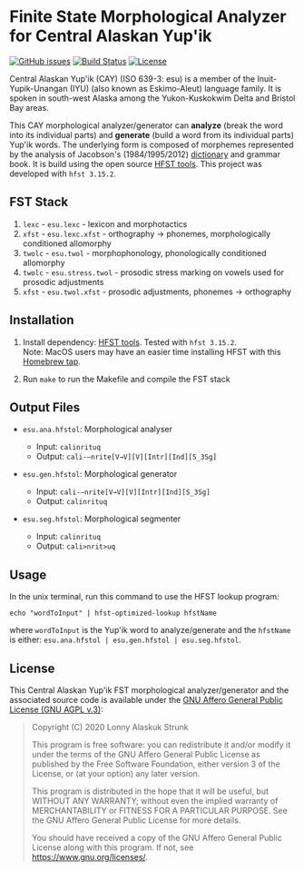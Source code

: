 Finite State Morphological Analyzer for Central Alaskan Yup'ik
==============================================================

[![GitHub issues](https://img.shields.io/github/issues-raw/giellalt/lang-esu)](https://github.com/giellalt/lang-esu/issues)
[![Build Status](https://github.com/giellalt/lang-esu/workflows/Speller%20CI+CD/badge.svg)](https://github.com/giellalt/lang-esu/actions)
[![License](https://img.shields.io/github/license/giellalt/lang-esu)](https://raw.githubusercontent.com/giellalt/lang-esu/develop/LICENSE)

Central Alaskan Yup'ik (CAY) (ISO 639-3: esu) is a member of the Inuit-Yupik-Unangan (IYU) (also known as Eskimo-Aleut) language family. It is spoken in south-west Alaska among the Yukon-Kuskokwim Delta and Bristol Bay areas.

This CAY morphological analyzer/generator can **analyze** (break the word into its individual parts) and **generate** (build a word from its individual parts) Yup'ik words. The underlying form is composed of morphemes represented by the analysis of Jacobson's (1984/1995/2012) [dictionary](http://www.uaf.edu/anla/item.xml?id=CY972J2012) and grammar book. It is build using the open source [HFST tools](https://hfst.github.io). This project was developed with `hfst 3.15.2`.

FST Stack
---------
1. `lexc` - `esu.lexc` - lexicon and morphotactics
2. `xfst` - `esu.lexc.xfst` - orthography → phonemes, morphologically conditioned allomorphy
3. `twolc` - `esu.twol` - morphophonology, phonologically conditioned allomorphy
4. `twolc` - `esu.stress.twol` - prosodic stress marking on vowels used for prosodic adjustments
5. `xfst` - `esu.twol.xfst` - prosodic adjustments, phonemes → orthography

Installation
------------
1. Install dependency: [HFST tools](https://hfst.github.io). Tested with `hfst 3.15.2`. <br> Note: MacOS users may have an easier time installing HFST with this [Homebrew tap](https://github.com/UAlbertaALTLab/homebrew-hfst).

2. Run `make` to run the Makefile and compile the FST stack

Output Files
------------
* `esu.ana.hfstol`: Morphological analyser
	* Input: `calinrituq`
	* Output: `cali-–nrite[V→V][V][Intr][Ind][S_3Sg]`

* `esu.gen.hfstol`: Morphological generator
	* Input: `cali-–nrite[V→V][V][Intr][Ind][S_3Sg]`
	* Output: `calinrituq`

* `esu.seg.hfstol`: Morphological segmenter
	* Input: `calinrituq`
	* Output: `cali>nrit>uq`

Usage
-----

In the unix terminal, run this command to use the HFST lookup program:

	echo "wordToInput" | hfst-optimized-lookup hfstName

where `wordToInput` is the Yup'ik word to analyze/generate and the `hfstName` is either: `esu.ana.hfstol | esu.gen.hfstol | esu.seg.hfstol`.

License
-------

This Central Alaskan Yup'ik FST morphological analyzer/generator and the associated source code is available under the
[GNU Affero General Public License (GNU AGPL v.3)](https://www.gnu.org/licenses/agpl-3.0.en.html):

> Copyright (C) 2020 Lonny Alaskuk Strunk
> 	
> This program is free software: you can redistribute it and/or modify it under the terms of the GNU Affero General Public License as published by the Free Software Foundation, either version 3 of the License, or (at your option) any later version.
> 	
> This program is distributed in the hope that it will be useful, but WITHOUT ANY WARRANTY; without even the implied warranty of MERCHANTABILITY or FITNESS FOR A PARTICULAR PURPOSE. See the GNU Affero General Public License for more details.
> 	
> You should have received a copy of the GNU Affero General Public License along with this program. If not, see <https://www.gnu.org/licenses/>.
